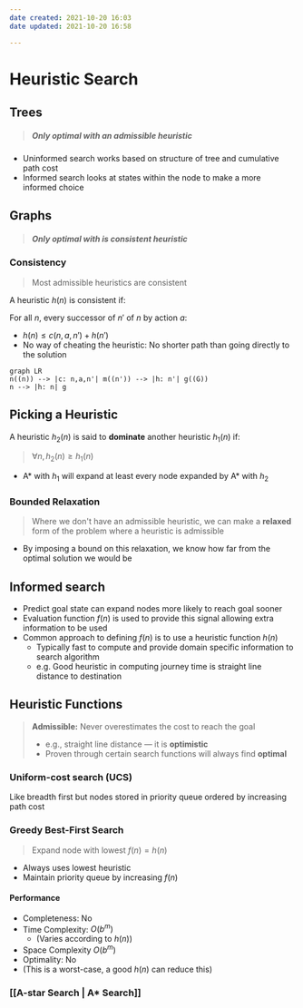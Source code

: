 ```yaml
---
date created: 2021-10-20 16:03
date updated: 2021-10-20 16:58

---
```


# Heuristic Search

## Trees

> ##### Only optimal with an **admissible** heuristic

- Uninformed search works based on structure of tree and cumulative path cost
- Informed search looks at states within the node to make a more informed choice

## Graphs

> ##### Only optimal with is **consistent** heuristic

### Consistency

> Most admissible heuristics are consistent

A heuristic $h(n)$ is consistent if:

For all $n$, every successor of $n'$ of $n$ by action $a$:

- $h(n) \leq c(n, a, n') + h(n')$
- No way of cheating the heuristic: No shorter path than going directly to the solution

```mermaid
graph LR
n((n)) --> |c: n,a,n'| m((n')) --> |h: n'| g((G))
n --> |h: n| g
```

## Picking a Heuristic

A heuristic $h_2(n)$ is said to **dominate** another heuristic $h_1(n)$ if:

> $\forall{n}, h_2(n) \geq h_1(n)$

- A* with $h_1$ will expand at least every node expanded by A* with $h_2$

### Bounded Relaxation

> Where we don't have an admissible heuristic, we can make a **relaxed** form of the problem where a heuristic is admissible

- By imposing a bound on this relaxation, we know how far from the optimal solution we would be

## Informed search

- Predict goal state can expand nodes more likely to reach goal sooner
- Evaluation function $f(n)$ is used to provide this signal allowing extra information to be used
- Common approach to defining $f(n)$ is to use a heuristic function $h(n)$
  - Typically fast to compute and provide domain specific information to search algorithm
  - e.g. Good heuristic in computing journey time is straight line distance to destination

## Heuristic Functions

> **Admissible:** Never overestimates the cost to reach the goal
>
> - e.g., straight line distance — it is **optimistic**
> - Proven through certain search functions will always find **optimal**

### Uniform-cost search (UCS)

Like breadth first but nodes stored in priority queue ordered by increasing path cost

### Greedy Best-First Search

> Expand node with lowest $f(n) = h(n)$

- Always uses lowest heuristic
- Maintain priority queue by increasing $f(n)$

#### Performance

- Completeness: No
- Time Complexity: $O(b^m)$
  - (Varies according to $h(n)$)
- Space Complexity $O(b^m)$
- Optimality: No
- (This is a worst-case, a good $h(n)$ can reduce this)

### [[A-star Search | A\* Search]]
